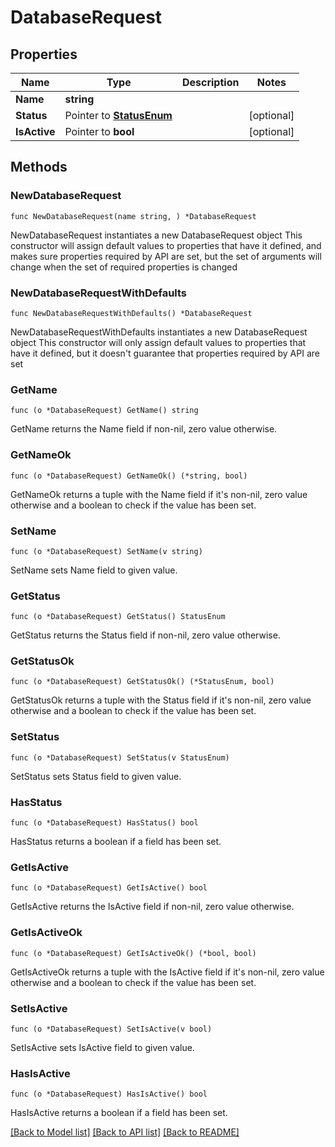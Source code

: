 # DatabaseRequest

## Properties

Name | Type | Description | Notes
------------ | ------------- | ------------- | -------------
**Name** | **string** |  | 
**Status** | Pointer to [**StatusEnum**](StatusEnum.md) |  | [optional] 
**IsActive** | Pointer to **bool** |  | [optional] 

## Methods

### NewDatabaseRequest

`func NewDatabaseRequest(name string, ) *DatabaseRequest`

NewDatabaseRequest instantiates a new DatabaseRequest object
This constructor will assign default values to properties that have it defined,
and makes sure properties required by API are set, but the set of arguments
will change when the set of required properties is changed

### NewDatabaseRequestWithDefaults

`func NewDatabaseRequestWithDefaults() *DatabaseRequest`

NewDatabaseRequestWithDefaults instantiates a new DatabaseRequest object
This constructor will only assign default values to properties that have it defined,
but it doesn't guarantee that properties required by API are set

### GetName

`func (o *DatabaseRequest) GetName() string`

GetName returns the Name field if non-nil, zero value otherwise.

### GetNameOk

`func (o *DatabaseRequest) GetNameOk() (*string, bool)`

GetNameOk returns a tuple with the Name field if it's non-nil, zero value otherwise
and a boolean to check if the value has been set.

### SetName

`func (o *DatabaseRequest) SetName(v string)`

SetName sets Name field to given value.


### GetStatus

`func (o *DatabaseRequest) GetStatus() StatusEnum`

GetStatus returns the Status field if non-nil, zero value otherwise.

### GetStatusOk

`func (o *DatabaseRequest) GetStatusOk() (*StatusEnum, bool)`

GetStatusOk returns a tuple with the Status field if it's non-nil, zero value otherwise
and a boolean to check if the value has been set.

### SetStatus

`func (o *DatabaseRequest) SetStatus(v StatusEnum)`

SetStatus sets Status field to given value.

### HasStatus

`func (o *DatabaseRequest) HasStatus() bool`

HasStatus returns a boolean if a field has been set.

### GetIsActive

`func (o *DatabaseRequest) GetIsActive() bool`

GetIsActive returns the IsActive field if non-nil, zero value otherwise.

### GetIsActiveOk

`func (o *DatabaseRequest) GetIsActiveOk() (*bool, bool)`

GetIsActiveOk returns a tuple with the IsActive field if it's non-nil, zero value otherwise
and a boolean to check if the value has been set.

### SetIsActive

`func (o *DatabaseRequest) SetIsActive(v bool)`

SetIsActive sets IsActive field to given value.

### HasIsActive

`func (o *DatabaseRequest) HasIsActive() bool`

HasIsActive returns a boolean if a field has been set.


[[Back to Model list]](../README.md#documentation-for-models) [[Back to API list]](../README.md#documentation-for-api-endpoints) [[Back to README]](../README.md)



